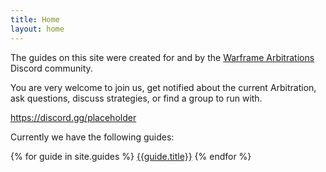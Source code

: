 ```yaml
---
title: Home
layout: home
---
```


The guides on this site were created for and by the [Warframe Arbitrations][Discord] Discord community.

You are very welcome to join us, get notified about the current Arbitration, ask questions, discuss strategies, or find a group to run with.

https://discord.gg/placeholder

Currently we have the following guides:

{% for guide in site.guides %}
  [{{guide.title}}]({{guide.url}})
{% endfor %}


[Discord]: https://discord.gg/placeholder